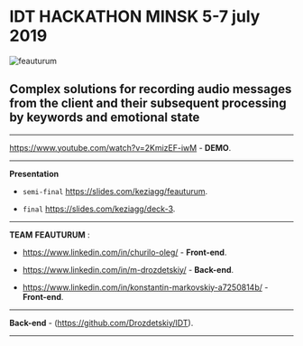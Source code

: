 # IDT HACKATHON MINSK 5-7 july 2019

![feauturum](https://github.com/Kezzzia/IDT__2019/blob/master/content_hackathon_4.png)

## Complex solutions for recording audio messages from the client and their subsequent processing by keywords and emotional state

---

https://www.youtube.com/watch?v=2KmizEF-iwM - **DEMO**.

---
**Presentation**

* ``semi-final`` https://slides.com/keziagg/feauturum.

* ``final`` https://slides.com/keziagg/deck-3.
---

__TEAM__ **FEAUTURUM** :

* https://www.linkedin.com/in/churilo-oleg/ - **Front-end**.

* https://www.linkedin.com/in/m-drozdetskiy/ - **Back-end**.

* https://www.linkedin.com/in/konstantin-markovskiy-a7250814b/ - **Front-end**.

---

**Back-end** - (https://github.com/Drozdetskiy/IDT).

---
